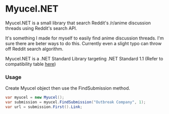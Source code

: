 # Myucel.NET

Myucel.NET is a small library that search Reddit's /r/anime discussion threads using Reddit's search API.

It's something I made for myself to easily find anime discussion threads. I'm sure there are beter ways to do this. Currently even a slight typo can throw off Reddit search algorithm.

Myucel.NET is a .NET Standard Library targeting .NET Standard 1.1 (Refer to compatibility table [here](https://blogs.msdn.microsoft.com/dotnet/2016/09/26/introducing-net-standard/))

### Usage

Create Myucel object then use the FindSubmission method.

```c#
var myucel = new Myucel();
var submission = myucel.FindSubmission("Outbreak Company", 1);
var url = submission.First().Link;
```
